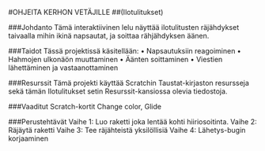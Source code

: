 #OHJEITA KERHON VETÄJILLE
##(Ilotulitukset)

###Johdanto
Tämä interaktiivinen lelu näyttää ilotulitusten räjähdykset taivaalla mihin ikinä napsautat, ja soittaa rähjähdyksen äänen.

###Taidot
Tässä projektissä käsitellään:
• Napsautuksiin reagoiminen
• Hahmojen ulkonäön muuttaminen
• Äänten soittaminen
• Viestien lähettäminen ja vastaanottaminen

###Resurssit
Tämä projekti käyttää Scratchin Taustat-kirjaston resursseja sekä tämän Ilotulitukset setin Resurssit-kansiossa olevia tiedostoja.

###Vaaditut Scratch-kortit
Change color, Glide

###Perustehtävät
Vaihe 1: Luo raketti joka lentää kohti hiiriosoitinta.
Vaihe 2: Räjäytä raketti
Vaihe 3: Tee räjähteistä yksilöllisiä
Vaihe 4: Lähetys-bugin korjaaminen
